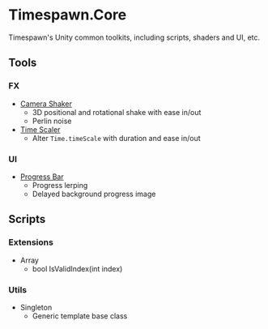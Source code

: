 # Timespawn.Core

Timespawn's Unity common toolkits, including scripts, shaders and UI, etc.

## Tools

### FX

- [Camera Shaker](http://nagachiang.github.io/Timespawn.Core/CameraShaker/)
  - 3D positional and rotational shake with ease in/out
  - Perlin noise
- [Time Scaler](http://nagachiang.github.io/Timespawn.Core/TimeScaler/)
  - Alter `Time.timeScale` with duration and ease in/out

### UI

- [Progress Bar](http://nagachiang.github.io/Timespawn.Core/ProgressBar/)
  - Progress lerping
  - Delayed background progress image

## Scripts

### Extensions

- Array
  - bool IsValidIndex(int index)

### Utils

- Singleton
  - Generic template base class
